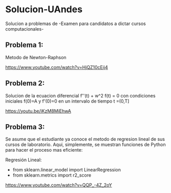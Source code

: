 # Solucion-UAndes
Solucion a problemas de -Examen para candidatos a dictar cursos computacionales-

## Problema 1: 

Metodo de Newton-Raphson

https://www.youtube.com/watch?v=HjQZ10cEij4

## Problema 2: 

Solucion de la ecuacion diferencial f''(t) + w^2 f(t) = 0 con condiciones iniciales f(0)=A y f'(0)=0 en un intervalo de tiempo t =(0,T]

https://youtu.be/iKzM8MiEhwA

## Problema 3:

Se asume que el estudiante ya conoce el metodo de regresion lineal de sus cursos de laboratorio. Aqui, simplemente, se muestran funciones de Python para hacer el proceso mas eficiente:

Regresión Lineal: 
 - from sklearn.linear_model import LinearRegression
 - from sklearn.metrics import r2_score
 
https://www.youtube.com/watch?v=QQP_-4Z_2oY
